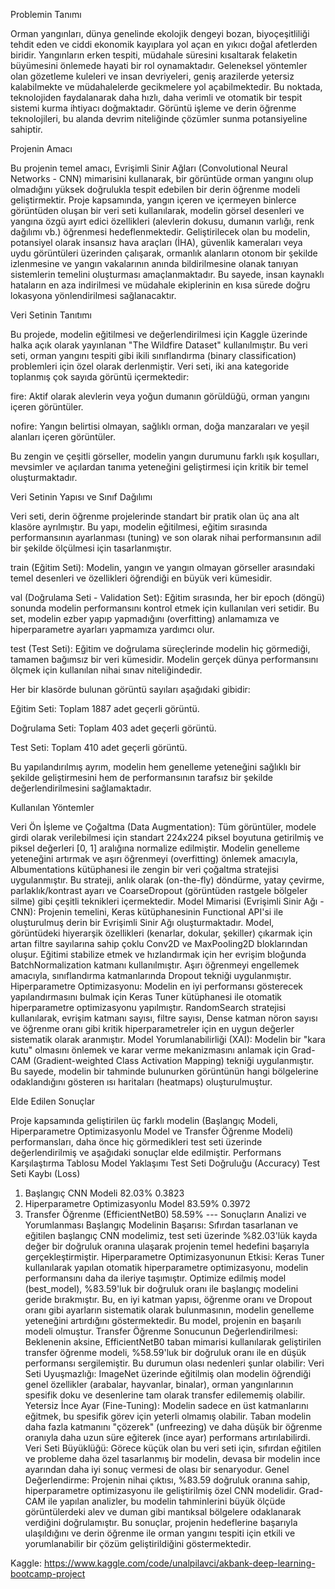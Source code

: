 Problemin Tanımı

Orman yangınları, dünya genelinde ekolojik dengeyi bozan, biyoçeşitliliği tehdit eden ve ciddi ekonomik kayıplara yol açan en yıkıcı doğal afetlerden biridir. Yangınların erken tespiti, müdahale süresini kısaltarak felaketin büyümesini önlemede hayati bir rol oynamaktadır. Geleneksel yöntemler olan gözetleme kuleleri ve insan devriyeleri, geniş arazilerde yetersiz kalabilmekte ve müdahalelerde gecikmelere yol açabilmektedir. Bu noktada, teknolojiden faydalanarak daha hızlı, daha verimli ve otomatik bir tespit sistemi kurma ihtiyacı doğmaktadır. Görüntü işleme ve derin öğrenme teknolojileri, bu alanda devrim niteliğinde çözümler sunma potansiyeline sahiptir.



Projenin Amacı

Bu projenin temel amacı, Evrişimli Sinir Ağları (Convolutional Neural Networks - CNN) mimarisini kullanarak, bir görüntüde orman yangını olup olmadığını yüksek doğrulukla tespit edebilen bir derin öğrenme modeli geliştirmektir. Proje kapsamında, yangın içeren ve içermeyen binlerce görüntüden oluşan bir veri seti kullanılarak, modelin görsel desenleri ve yangına özgü ayırt edici özellikleri (alevlerin dokusu, dumanın varlığı, renk dağılımı vb.) öğrenmesi hedeflenmektedir. Geliştirilecek olan bu modelin, potansiyel olarak insansız hava araçları (İHA), güvenlik kameraları veya uydu görüntüleri üzerinden çalışarak, ormanlık alanların otonom bir şekilde izlenmesine ve yangın vakalarının anında bildirilmesine olanak tanıyan sistemlerin temelini oluşturması amaçlanmaktadır. Bu sayede, insan kaynaklı hataların en aza indirilmesi ve müdahale ekiplerinin en kısa sürede doğru lokasyona yönlendirilmesi sağlanacaktır.


Veri Setinin Tanıtımı

Bu projede, modelin eğitilmesi ve değerlendirilmesi için Kaggle üzerinde halka açık olarak yayınlanan "The Wildfire Dataset" kullanılmıştır. Bu veri seti, orman yangını tespiti gibi ikili sınıflandırma (binary classification) problemleri için özel olarak derlenmiştir. Veri seti, iki ana kategoride toplanmış çok sayıda görüntü içermektedir:

fire: Aktif olarak alevlerin veya yoğun dumanın görüldüğü, orman yangını içeren görüntüler.

nofire: Yangın belirtisi olmayan, sağlıklı orman, doğa manzaraları ve yeşil alanları içeren görüntüler.

Bu zengin ve çeşitli görseller, modelin yangın durumunu farklı ışık koşulları, mevsimler ve açılardan tanıma yeteneğini geliştirmesi için kritik bir temel oluşturmaktadır.



Veri Setinin Yapısı ve Sınıf Dağılımı

Veri seti, derin öğrenme projelerinde standart bir pratik olan üç ana alt klasöre ayrılmıştır. Bu yapı, modelin eğitilmesi, eğitim sırasında performansının ayarlanması (tuning) ve son olarak nihai performansının adil bir şekilde ölçülmesi için tasarlanmıştır.

train (Eğitim Seti): Modelin, yangın ve yangın olmayan görseller arasındaki temel desenleri ve özellikleri öğrendiği en büyük veri kümesidir.

val (Doğrulama Seti - Validation Set): Eğitim sırasında, her bir epoch (döngü) sonunda modelin performansını kontrol etmek için kullanılan veri setidir. Bu set, modelin ezber yapıp yapmadığını (overfitting) anlamamıza ve hiperparametre ayarları yapmamıza yardımcı olur.

test (Test Seti): Eğitim ve doğrulama süreçlerinde modelin hiç görmediği, tamamen bağımsız bir veri kümesidir. Modelin gerçek dünya performansını ölçmek için kullanılan nihai sınav niteliğindedir.

Her bir klasörde bulunan görüntü sayıları aşağıdaki gibidir:

Eğitim Seti: Toplam 1887 adet geçerli görüntü.

Doğrulama Seti: Toplam 403 adet geçerli görüntü.

Test Seti: Toplam 410 adet geçerli görüntü.

Bu yapılandırılmış ayrım, modelin hem genelleme yeteneğini sağlıklı bir şekilde geliştirmesini hem de performansının tarafsız bir şekilde değerlendirilmesini sağlamaktadır.


Kullanılan Yöntemler

Veri Ön İşleme ve Çoğaltma (Data Augmentation):
Tüm görüntüler, modele girdi olarak verilebilmesi için standart 224x224 piksel boyutuna getirilmiş ve piksel değerleri [0, 1] aralığına normalize edilmiştir.
Modelin genelleme yeteneğini artırmak ve aşırı öğrenmeyi (overfitting) önlemek amacıyla, Albumentations kütüphanesi ile zengin bir veri çoğaltma stratejisi uygulanmıştır. Bu strateji, anlık olarak (on-the-fly) döndürme, yatay çevirme, parlaklık/kontrast ayarı ve CoarseDropout (görüntüden rastgele bölgeler silme) gibi çeşitli teknikleri içermektedir.
Model Mimarisi (Evrişimli Sinir Ağı - CNN):
Projenin temelini, Keras kütüphanesinin Functional API'si ile oluşturulmuş derin bir Evrişimli Sinir Ağı oluşturmaktadır.
Model, görüntüdeki hiyerarşik özellikleri (kenarlar, dokular, şekiller) çıkarmak için artan filtre sayılarına sahip çoklu Conv2D ve MaxPooling2D bloklarından oluşur.
Eğitimi stabilize etmek ve hızlandırmak için her evrişim bloğunda BatchNormalization katmanı kullanılmıştır.
Aşırı öğrenmeyi engellemek amacıyla, sınıflandırma katmanlarında Dropout tekniği uygulanmıştır.
Hiperparametre Optimizasyonu:
Modelin en iyi performansı gösterecek yapılandırmasını bulmak için Keras Tuner kütüphanesi ile otomatik hiperparametre optimizasyonu yapılmıştır.
RandomSearch stratejisi kullanılarak, evrişim katmanı sayısı, filtre sayısı, Dense katman nöron sayısı ve öğrenme oranı gibi kritik hiperparametreler için en uygun değerler sistematik olarak aranmıştır.
Model Yorumlanabilirliği (XAI):
Modelin bir "kara kutu" olmasını önlemek ve karar verme mekanizmasını anlamak için Grad-CAM (Gradient-weighted Class Activation Mapping) tekniği uygulanmıştır. Bu sayede, modelin bir tahminde bulunurken görüntünün hangi bölgelerine odaklandığını gösteren ısı haritaları (heatmaps) oluşturulmuştur.


Elde Edilen Sonuçlar

Proje kapsamında geliştirilen üç farklı modelin (Başlangıç Modeli, Hiperparametre Optimizasyonlu Model ve Transfer Öğrenme Modeli) performansları, daha önce hiç görmedikleri test seti üzerinde değerlendirilmiş ve aşağıdaki sonuçlar elde edilmiştir.
Performans Karşılaştırma Tablosu
Model Yaklaşımı	Test Seti Doğruluğu (Accuracy)	Test Seti Kaybı (Loss)
1. Başlangıç CNN Modeli	82.03%	0.3823
2. Hiperparametre Optimizasyonlu Model	83.59%	0.3972
3. Transfer Öğrenme (EfficientNetB0)	58.59%	---
Sonuçların Analizi ve Yorumlanması
Başlangıç Modelinin Başarısı: Sıfırdan tasarlanan ve eğitilen başlangıç CNN modelimiz, test seti üzerinde %82.03'lük kayda değer bir doğruluk oranına ulaşarak projenin temel hedefini başarıyla gerçekleştirmiştir.
Hiperparametre Optimizasyonunun Etkisi: Keras Tuner kullanılarak yapılan otomatik hiperparametre optimizasyonu, modelin performansını daha da ileriye taşımıştır. Optimize edilmiş model (best_model), %83.59'luk bir doğruluk oranı ile başlangıç modelini geride bırakmıştır. Bu, en iyi katman yapısı, öğrenme oranı ve Dropout oranı gibi ayarların sistematik olarak bulunmasının, modelin genelleme yeteneğini artırdığını göstermektedir. Bu model, projenin en başarılı modeli olmuştur.
Transfer Öğrenme Sonucunun Değerlendirilmesi: Beklenenin aksine, EfficientNetB0 taban mimarisi kullanılarak geliştirilen transfer öğrenme modeli, %58.59'luk bir doğruluk oranı ile en düşük performansı sergilemiştir. Bu durumun olası nedenleri şunlar olabilir:
Veri Seti Uyuşmazlığı: ImageNet üzerinde eğitilmiş olan modelin öğrendiği genel özellikler (arabalar, hayvanlar, binalar), orman yangınlarının spesifik doku ve desenlerine tam olarak transfer edilememiş olabilir.
Yetersiz İnce Ayar (Fine-Tuning): Modelin sadece en üst katmanlarını eğitmek, bu spesifik görev için yeterli olmamış olabilir. Taban modelin daha fazla katmanını "çözerek" (unfreezing) ve daha düşük bir öğrenme oranıyla daha uzun süre eğiterek (ince ayar) performans artırılabilirdi.
Veri Seti Büyüklüğü: Görece küçük olan bu veri seti için, sıfırdan eğitilen ve probleme daha özel tasarlanmış bir modelin, devasa bir modelin ince ayarından daha iyi sonuç vermesi de olası bir senaryodur.
Genel Değerlendirme: Projenin nihai çıktısı, %83.59 doğruluk oranına sahip, hiperparametre optimizasyonu ile geliştirilmiş özel CNN modelidir. Grad-CAM ile yapılan analizler, bu modelin tahminlerini büyük ölçüde görüntülerdeki alev ve duman gibi mantıksal bölgelere odaklanarak verdiğini doğrulamıştır. Bu sonuçlar, projenin hedeflerine başarıyla ulaşıldığını ve derin öğrenme ile orman yangını tespiti için etkili ve yorumlanabilir bir çözüm geliştirildiğini göstermektedir.

Kaggle:
https://www.kaggle.com/code/unalpilavci/akbank-deep-learning-bootcamp-project
